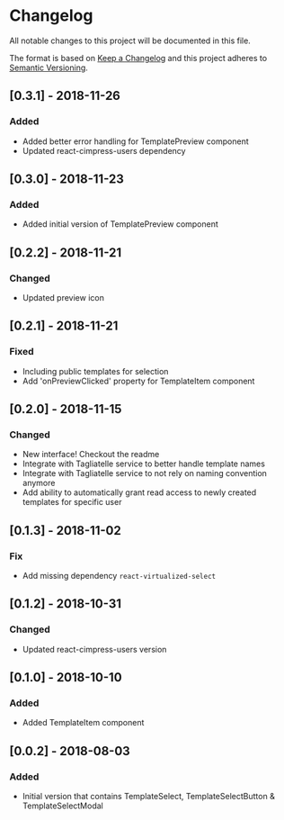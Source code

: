 # Changelog
All notable changes to this project will be documented in this file.

The format is based on [Keep a Changelog](http://keepachangelog.com/en/1.0.0/)
and this project adheres to [Semantic Versioning](http://semver.org/spec/v2.0.0.html).

## [0.3.1] - 2018-11-26
### Added
- Added better error handling for TemplatePreview component
- Updated react-cimpress-users dependency

## [0.3.0] - 2018-11-23
### Added
- Added initial version of TemplatePreview component

## [0.2.2] - 2018-11-21
### Changed
- Updated preview icon

## [0.2.1] - 2018-11-21
### Fixed
- Including public templates for selection
- Add 'onPreviewClicked' property for TemplateItem component

## [0.2.0] - 2018-11-15
### Changed
- New interface! Checkout the readme
- Integrate with Tagliatelle service to better handle template names
- Integrate with Tagliatelle service to not rely on naming convention anymore
- Add ability to automatically grant read access to newly created templates for specific user

## [0.1.3] - 2018-11-02
### Fix
- Add missing dependency `react-virtualized-select`

## [0.1.2] - 2018-10-31
### Changed
- Updated react-cimpress-users version

## [0.1.0] - 2018-10-10
### Added
- Added TemplateItem component

## [0.0.2] - 2018-08-03
### Added
- Initial version that contains TemplateSelect, TemplateSelectButton & TemplateSelectModal 
